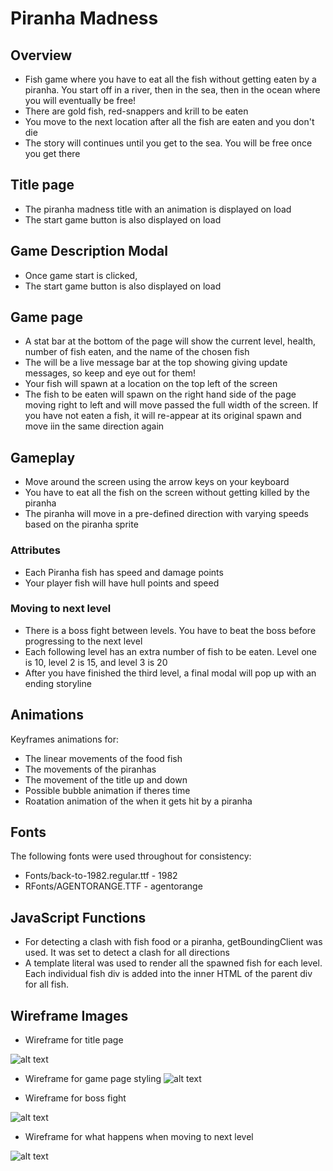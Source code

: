 # Piranha Madness 

## Overview 
* Fish game where you have to eat all the fish without getting eaten by a piranha. You start off in a river, then in the sea, then in the ocean where you will eventually be free! 
* There are gold fish, red-snappers and krill to be eaten 
* You move to the next location after all the fish are eaten and you don't die 
* The story will continues until you get to the sea. You will be free once you get there 

## Title page 
* The piranha madness title with an animation is displayed on load
* The start game button is also displayed on load
  
## Game Description Modal
* Once game start is clicked, 
* The start game button is also displayed on load

## Game page 
* A stat bar at the bottom of the page will show the current level, health, number of fish eaten, and the name of the chosen fish
* The will be a live message bar at the top showing giving update messages, so keep and eye out for them!
* Your fish will spawn at a location on the top left of the screen
* The fish to be eaten will spawn on the right hand side of the page moving right to left and will move passed the full width of the screen. If you have not eaten a fish, it will re-appear at its original spawn and move iin the same direction again
 
## Gameplay
* Move around the screen using the arrow keys on your keyboard
* You have to eat all the fish on the screen without getting killed by the piranha
* The piranha will move in a pre-defined direction with varying speeds based on the piranha sprite

### Attributes 
* Each Piranha fish has speed and damage points 
* Your player fish will have hull points and speed 

### Moving to next level 
* There is a boss fight between levels. You have to beat the boss before progressing to the next level
* Each following level has an extra number of fish to be eaten. Level one is 10, level 2 is 15, and level 3 is 20
* After you have finished the third level, a final modal will pop up with an ending storyline

## Animations  
Keyframes animations for: 
* The linear movements of the food fish
* The movements of the piranhas
* The movement of the title up and down
* Possible bubble animation if theres time
* Roatation animation of the when it gets hit by a piranha

## Fonts
The following fonts were used throughout for consistency:
* Fonts/back-to-1982.regular.ttf - 1982
* RFonts/AGENTORANGE.TTF - agentorange

## JavaScript Functions
* For detecting a clash with fish food or a piranha, getBoundingClient was used. It was set to detect a clash for all directions
* A template literal was used to render all the spawned fish for each level. Each individual fish div is added into the inner HTML of the parent div for all fish.


## Wireframe Images

* Wireframe for title page

![alt text](https://github.com/petermc87/project_1_piranha_madness/blob/main/images/Piranha%20Madness%20Wireframe_1.jpg)

* Wireframe for game page styling
![alt text](https://github.com/petermc87/project_1_piranha_madness/blob/main/images/Piranha%20Madness%20Wireframe_2.jpg)


* Wireframe for boss fight

![alt text](https://github.com/petermc87/project_1_piranha_madness/blob/main/images/Piranha%20Madness%20Wireframe_3.jpg)

* Wireframe for what happens when moving to next level

![alt text](https://github.com/petermc87/project_1_piranha_madness/blob/main/images/Piranha%20Madness%20Wireframe_4.jpg)
